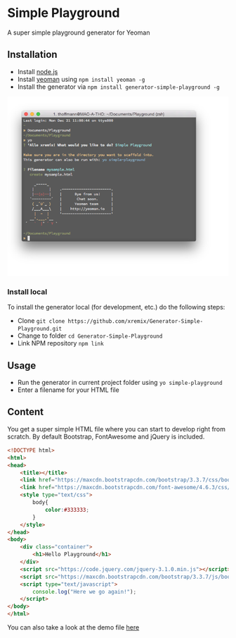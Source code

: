 # Simple Playground
A super simple playground generator for Yeoman

## Installation


- Install [node.js](https://nodejs.org/en/)
- Install [yeoman](http://yeoman.io) using `npm install yeoman -g`
- Install the generator via `npm install generator-simple-playground -g`

![Sample Screenshot](https://raw.githubusercontent.com/xremix/Generator-Simple-Playground/master/Sample-Screenshot.png)

### Install local

To install the generator local (for development, etc.) do the following steps:

- Clone `git clone https://github.com/xremix/Generator-Simple-Playground.git`
- Change to folder `cd Generator-Simple-Playground`
- Link NPM repository `npm link`

## Usage

- Run the generator in current project folder using `yo simple-playground`
- Enter a filename for your HTML file

## Content

You get a super simple HTML file where you can start to develop right from scratch.
By default Bootstrap, FontAwesome and jQuery is included.

```HTML
<!DOCTYPE html>
<html>
<head>
	<title></title>
	<link href="https://maxcdn.bootstrapcdn.com/bootstrap/3.3.7/css/bootstrap.min.css" rel="stylesheet">
	<link href="https://maxcdn.bootstrapcdn.com/font-awesome/4.6.3/css/font-awesome.min.css" rel="stylesheet">
	<style type="text/css">
		body{
			color:#333333;
		}
	</style>
</head>
<body>
	<div class="container">
		<h1>Hello Playground</h1>
	</div>
	<script src="https://code.jquery.com/jquery-3.1.0.min.js"></script>
	<script src="https://maxcdn.bootstrapcdn.com/bootstrap/3.3.7/js/bootstrap.min.js"></script>
	<script type="text/javascript">
		console.log("Here we go again!");
	</script>
</body>
</html>
```

You can also take a look at the demo file [here](https://github.com/xremix/Generator-Simple-Playground/blob/master/Demo-File.html)